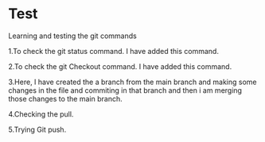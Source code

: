 # Test
Learning and testing the git commands

1.To check the git status command. I have added this command.

2.To check the git Checkout command. I have added this command.

3.Here, I have created the a branch from the main branch and making some changes in the file and commiting in that branch and then i am merging those changes to the main branch.

4.Checking the pull.

5.Trying Git push.
